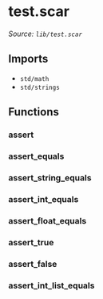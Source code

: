 # test.scar

_Source: `lib/test.scar`_

## Imports

-  `std/math`
-  `std/strings`

## Functions

### assert

### assert_equals

### assert_string_equals

### assert_int_equals

### assert_float_equals

### assert_true

### assert_false

### assert_int_list_equals
